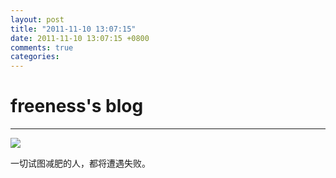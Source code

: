 ```yaml
---
layout: post
title: "2011-11-10 13:07:15"
date: 2011-11-10 13:07:15 +0800
comments: true
categories: 
---
```


# freeness's blog

----------

![](http://okqmqrbgo.bkt.clouddn.com/201111101307151.jpg)

>
一切试图减肥的人，都将遭遇失败。